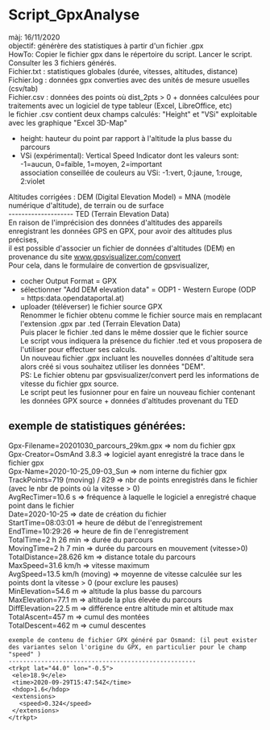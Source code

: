 # Script_GpxAnalyse
màj: 16/11/2020   
objectif: générère des statistiques à partir d'un fichier .gpx  
HowTo: Copier le fichier gpx dans le répertoire du script. Lancer le script. Consulter les 3 fichiers générés.  
Fichier.txt : statistiques globales (durée, vitesses, altitudes, distance)  
Fichier.log : données gpx converties avec des unités de mesure usuelles (csv/tab)  
Fichier.csv : données des points où dist_2pts > 0 + données calculées pour traitements avec un logiciel de type tableur (Excel, LibreOffice, etc)  
le fichier .csv contient deux champs calculés: "Height" et "VSi" exploitable avec les graphique "Excel 3D-Map"  
- height: hauteur du point par rapport à l'altitude la plus basse du parcours  
- VSi (expérimental):  Vertical Speed Indicator dont les valeurs sont: -1=aucun, 0=faible, 1=moyen, 2=important  
association conseillée de couleurs au VSi: -1:vert, 0:jaune, 1:rouge, 2:violet  
 
Altitudes corrigées : DEM (Digital Elevation Model) = MNA (modèle numérique d'altitude), de terrain ou de surface  
--------------------  TED (Terrain Elevation Data)   
En raison de l'imprécision des données d'altitudes des appareils enregistrant les données GPS en GPX, pour avoir des altitudes plus précises,  
il est possible d'associer un fichier de données d'altitudes (DEM) en provenance du site www.gpsvisualizer.com/convert  
Pour cela, dans le formulaire de convertion de gpsvisualizer,   
- cocher Output Format = GPX  
- sélectionner "Add DEM elevation data" = ODP1 - Western Europe     (ODP = https:data.opendataportal.at)  
- uploader (téléverser) le fichier source GPX  
Renommer le fichier obtenu comme le fichier source mais en remplacant l'extension .gpx par .ted (Terrain Elevation Data)  
Puis placer le fichier .ted dans le même dossier que le fichier source  
Le script vous indiquera la présence du fichier .ted et vous proposera de l'utiliser pour effectuer ses calculs.  
Un nouveau fichier .gpx incluant les nouvelles données d'altitude sera alors créé si vous souhaitez utiliser les données "DEM".  
PS: Le fichier obtenu par gpsvisualizer/convert perd les informations de vitesse du fichier gpx source.  
Le script peut les fusionner pour en faire un nouveau fichier contenant les données GPX source + données d'altitudes provenant du TED  

exemple de statistiques générées:	 
---------------------------------  
Gpx-Filename=20201030_parcours_29km.gpx => nom du fichier gpx   
Gpx-Creator=OsmAnd 3.8.3 => logiciel ayant enregistré la trace dans le fichier gpx  
Gpx-Name=2020-10-25_09-03_Sun => nom interne du fichier gpx  
TrackPoints=719 (moving) / 829 => nbr de points enregistrés dans le fichier (avec le nbr de points où la vitesse > 0)  
AvgRecTimer=10.6 s => fréquence à laquelle le logiciel a enregistré chaque point dans le fichier  
Date=2020-10-25 => date de création du fichier  
StartTime=08:03:01 => heure de début de l'enregistrement  
EndTime=10:29:26 => heure de fin de l'enregistrement  
TotalTime=2 h 26 min => durée du parcours  
MovingTime=2 h 7 min => durée du parcours en mouvement (vitesse>0)  
TotalDistance=28.626 km => distance totale du parcours  
MaxSpeed=31.6 km/h => vitesse maximum  
AvgSpeed=13.5 km/h (moving) => moyenne de vitesse calculée sur les points dont la vitesse > 0 (pour exclure les pauses)  
MinElevation=54.6 m => altitude la plus basse du parcours  
MaxElevation=77.1 m => altitude la plus élevée du parcours  
DiffElevation=22.5 m => différence entre altitude min et altitude max  
TotalAscent=457 m => cumul des montées  
TotalDescent=462 m => cumul descentes  
```  
exemple de contenu de fichier GPX généré par Osmand: (il peut exister des variantes selon l'origine du GPX, en particulier pour le champ "speed" )  
----------------------------------------------------  
<trkpt lat="44.0" lon="-0.5">  
 <ele>18.9</ele>  
 <time>2020-09-29T15:47:54Z</time>  
 <hdop>1.6</hdop>  
 <extensions>  
   <speed>0.324</speed>  
 </extensions>  
</trkpt>  
```
